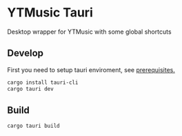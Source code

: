# YTMusic Tauri

Desktop wrapper for YTMusic with some global shortcuts

## Develop

First you need to setup tauri enviroment, see [prerequisites.](https://tauri.app/v1/guides/getting-started/prerequisites)

```sh
cargo install tauri-cli
cargo tauri dev
```

## Build

```sh
cargo tauri build
```
